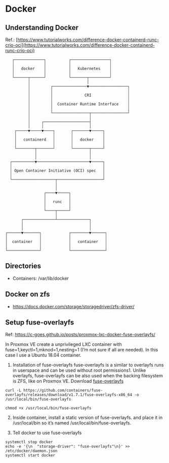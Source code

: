 # Docker

## Understanding Docker
Ref.: [https://www.tutorialworks.com/difference-docker-containerd-runc-crio-oci](https://www.tutorialworks.com/difference-docker-containerd-runc-crio-oci)

```
   ┌─────────────┐          ┌─────────────────┐
   │             │          │                 │
   │   docker    │          │   Kubernetes    │
   │             │          │                 │
   └──────┬──────┘          └───────┬─────────┘
          │                         │
          │         ┌───────────────▼─────────────────┐
          │         │                                 │
          │         │              CRI                │
          │         │                                 │
          │         │  Container Runtime Interface    │
          │         │                                 │
          │         └────────────────┬────────────────┘
          │                          │
          │     ┌────────────────────┤
          │     │                    │
    ┌─────▼─────▼────┐       ┌───────▼─────┐
    │                │       │             │
    │   containerd   │       │   docker    │
    │                │       │             │
    └────────┬───────┘       └───────┬─────┘
             │                       │
             │                       │
  ┌──────────▼───────────────────────▼─────┐
  │                                        │
  │ Open Container Initiative (OCI) spec   │
  │                                        │
  └───────────────────┬────────────────────┘
                      │
                      │
                 ┌────▼─────┐
                 │          │
                 │   runc   │
                 │          │
                 └────┬─────┘
                      │
       ┌──────────────┴──────────────┐
       │                             │
       │                             │
┌──────▼───────┐            ┌────────▼──────┐
│              │            │               │
│  container   │            │   container   │
│              │            │               │
└──────────────┘            └───────────────┘
```

## Directories
- Containers: /var/lib/docker
## Docker on zfs
* https://docs.docker.com/storage/storagedriver/zfs-driver/


## Setup fuse-overlayfs
Ref: https://c-goes.github.io/posts/proxmox-lxc-docker-fuse-overlayfs/

In Proxmox VE create a unprivileged LXC container with fuse=1,keyctl=1,mknod=1,nesting=1 (I’m not sure if all are needed). In this case I use a Ubuntu 18.04 container.

1. Installation of fuse-overlayfs
fuse-overlayfs is a similar to overlayfs runs in userspace and can be used without root permissions1. Unlike overlayfs, fuse-overlayfs can be also used when the backing filesystem is ZFS, like on Proxmox VE.
Download [fuse-overlayfs](https://github.com/containers/fuse-overlayfs/releases)
```
curl -L https://github.com/containers/fuse-overlayfs/releases/download/v1.7.1/fuse-overlayfs-x86_64 -o /usr/local/bin/fuse-overlayfs

chmod +x /usr/local/bin/fuse-overlayfs
```

2. Inside container, install a static version of fuse-overlayfs. and place it in /usr/local/bin so it’s named /usr/local/bin/fuse-overlayfs.

3. Tell docker to use fuse-overlayfs
```
systemctl stop docker
echo -e '{\n  "storage-driver": "fuse-overlayfs"\n}' >> /etc/docker/daemon.json
systemctl start docker
```

